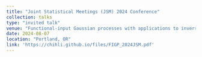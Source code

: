 ```yaml
---
title: "Joint Statistical Meetings (JSM) 2024 Conference"
collection: talks
type: "invited talk"
venue: "Functional-input Gaussian processes with applications to inverse scattering problems"
date: 2024-08-07
location: "Portland, OR"
link: 'https://chihli.github.io/files/FIGP_2024JSM.pdf'
---
```

